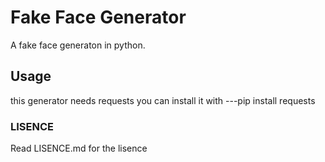 # Fake Face Generator
A fake face generaton in python.

## Usage
this generator needs requests you can install it with ---pip install requests
### LISENCE
Read LISENCE.md for the lisence
